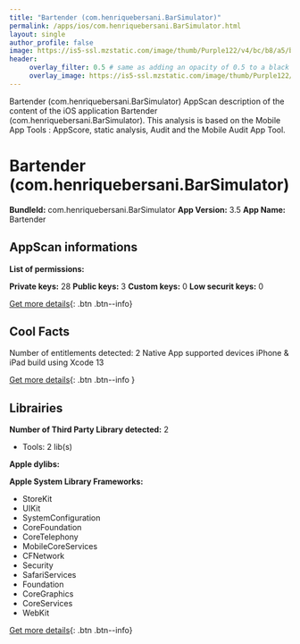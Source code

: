 ```yaml
---
title: "Bartender (com.henriquebersani.BarSimulator)"
permalink: /apps/ios/com.henriquebersani.BarSimulator.html
layout: single
author_profile: false
image: https://is5-ssl.mzstatic.com/image/thumb/Purple122/v4/bc/b8/a5/bcb8a50e-09ba-31f6-63e5-7d3fcef8dff4/AppIcon-1x_U007emarketing-0-5-sRGB-85-220.png/512x512bb.jpg
header: 
     overlay_filter: 0.5 # same as adding an opacity of 0.5 to a black background
     overlay_image: https://is5-ssl.mzstatic.com/image/thumb/Purple122/v4/bc/b8/a5/bcb8a50e-09ba-31f6-63e5-7d3fcef8dff4/AppIcon-1x_U007emarketing-0-5-sRGB-85-220.png/512x512bb.jpg
---
```

Bartender (com.henriquebersani.BarSimulator) AppScan description of the content of the iOS application Bartender (com.henriquebersani.BarSimulator). This analysis is based on the Mobile App Tools : AppScore, static analysis, Audit and the Mobile Audit App Tool.

# Bartender (com.henriquebersani.BarSimulator)

**BundleId:** com.henriquebersani.BarSimulator
**App Version:** 3.5
**App Name:** Bartender


## AppScan informations 

**List of permissions:** 
  
  
**Private keys:** 28
**Public keys:** 3
**Custom keys:** 0
**Low securit keys:** 0
  
[Get more details](/pricing.html){: .btn .btn--info}

## Cool Facts

Number of entitlements detected: 2
Native App
supported devices iPhone & iPad
build using Xcode 13
  
[Get more details](/pricing.html){: .btn .btn--info }

## Librairies 
**Number of Third Party Library detected:** 2
- Tools: 2 lib(s)


**Apple dylibs:**


**Apple System Library Frameworks:**
- StoreKit
- UIKit
- SystemConfiguration
- CoreFoundation
- CoreTelephony
- MobileCoreServices
- CFNetwork
- Security
- SafariServices
- Foundation
- CoreGraphics
- CoreServices
- WebKit


  
[Get more details](/pricing.html){: .btn .btn--info}

